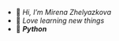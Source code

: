 - 👋 _Hi, I’m Mirena Zhelyazkova_
- 👀 _Love learning new things_
- 🌱 _**Python**_

<!---
mirena33/mirena33 is a ✨ special ✨ repository because its `README.md` (this file) appears on your GitHub profile.
You can click the Preview link to take a look at your changes.
--->
